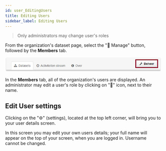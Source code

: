 ```yaml
---
id: user_EditingUsers
title: Editing Users
sidebar_label: Editing Users
---
```

> Only administrators may change user's roles

From the organization's dataset page, select the "🔧 Manage" button, followed by the **Members** tab. 

![SCREENCAST: NEW_click manage then members](assets/Dataplatform/UserManagement/dataplatform_user_UserManagement_ManageUser.png) 

In the **Members** tab, all of the organization's users are displayed. An administrator may edit a user's role by clicking on  "🔧" icon, next to their name.  

<!-- <img class="imageStyle " src="/docs/assets/Dataplatform/DeletingUsers/dataplatform_user_DeletingUsers_deteleUser.png" target="_blank"/>  -->

## Edit User settings 

Clicking on the "⚙" (settings), located at the top left corner, will bring you to your user details screen.

In this screen you may edit your own users details; your full name will appear on the top of your screen, when you are logged in. Username cannot be changed. 


 

 